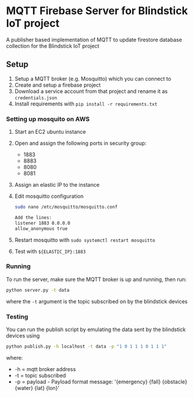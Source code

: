 # MQTT Firebase Server for Blindstick IoT project

A publisher based implementation of MQTT to update firestore database collection for the Blindstick IoT project

## Setup

1. Setup a MQTT broker (e.g. Mosquitto) which you can connect to
2. Create and setup a firebase project
3. Download a service account from that project and rename it as `credentials.json`
4. Install requirements with `pip install -r requirements.txt`

### Setting up mosquito on AWS

1. Start an EC2 ubuntu instance
2. Open and assign the following ports in security group:
   - 1883
   - 8883
   - 8080
   - 8081
3. Assign an elastic IP to the instance
4. Edit mosquitto configuration

   ```bash
   sudo nano /etc/mosquitto/mosquitto.conf

   Add the lines:
   listener 1883 0.0.0.0
   allow_anonymous true
   ```

5. Restart mosquitto with `sudo systemctl restart mosquitto`
6. Test with `${ELASTIC_IP}:1883`

### Running

To run the server, make sure the MQTT broker is up and running, then run:

```bash
python server.py -t data
```

where the `-t` argument is the topic subscribed on by the blindstick devices

### Testing

You can run the publish script by emulating the data sent by the blindstick devices using

```bash
python publish.py -h localhost -t data -p "1 0 1 1 1 0 1 1 1"
```

where:

- -h = mqtt broker address
- -t = topic subscribed
- -p = payload - Payload format message: '{emergency} {fall} {obstacle} {water} {lat} {lon}'
